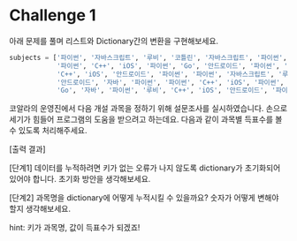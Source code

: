 # Challenge 1

아래 문제를 풀며 리스트와 Dictionary간의 변환을 구현해보세요.

```python
subjects = ['파이썬', '자바스크립트', '루비', '코틀린', '자바스크립트', '파이썬',
            '파이썬', 'C++', 'iOS', '파이썬', 'Go', '안드로이드', '파이썬', '루비',
            'C++', 'iOS', '안드로이드', '파이썬', '파이썬', '자바스크립트', '루비',
            '안드로이드', '자바', '파이썬', '파이썬', 'C++', 'iOS', '파이썬',
            'Go', '자바', '파이썬', '루비', 'C++', 'iOS', '안드로이드', '파이썬']
```


코알라의 운영진에서 다음 개설 과목을 정하기 위해 설문조사를 실시하였습니다.
손으로 세기가 힘들어 프로그램의 도움을 받으려고 하는데요. 다음과 같이 과목별 득표수를 볼 수 있도록 처리해주세요.

[출력 결과]


[단계1] 데이터를 누적하려면 키가 없는 오류가 나지 않도록 dictionary가 초기화되어 있어야 합니다. 초기화 방안을 생각해보세요.

[단계2] 과목명을 dictionary에 어떻게 누적시킬 수 있을까요? 숫자가 어떻게 변해야 할지 생각해보세요.








hint: 키가 과목명, 값이 득표수가 되겠죠!

